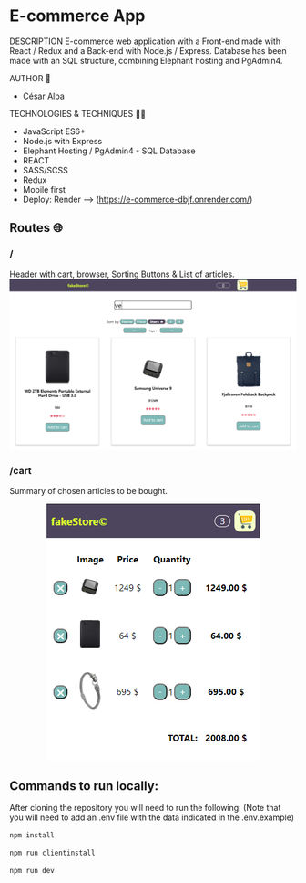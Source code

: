# E-commerce App

DESCRIPTION
E-commerce web application with a Front-end made with React / Redux and a Back-end with Node.js / Express. Database has been made with an SQL structure, combining Elephant hosting and PgAdmin4.

AUTHOR 🧑
- [César Alba](https://github.com/Cesario87)

TECHNOLOGIES & TECHNIQUES 👨‍💻
- JavaScript ES6+
- Node.js with Express
- Elephant Hosting / PgAdmin4 - SQL Database
- REACT
- SASS/SCSS
- Redux
- Mobile first
- Deploy: Render --> (https://e-commerce-dbjf.onrender.com/)

## Routes 🌐
### / 
Header with cart, browser, Sorting Buttons & List of articles. <br> 
![search](https://github.com/Cesario87/onlineStore-project/blob/main/client/public/assets/store.PNG)
### /cart
Summary of chosen articles to be bought. <br> 
<p align="center">
  <img src="https://github.com/Cesario87/onlineStore-project/blob/main/client/public/assets/cart.PNG" alt="cart">
</p>

## Commands to run locally:
After cloning the repository you will need to run the following:
(Note that you will need to add an .env file with the data indicated in the .env.example)
```bash
npm install
```
```bash
npm run clientinstall
```
```bash
npm run dev
```



